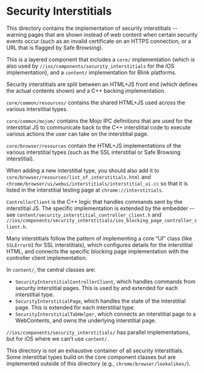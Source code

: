# Security Interstitials

This directory contains the implementation of security interstitials -- warning
pages that are shown instead of web content when certain security events occur
(such as an invalid certificate on an HTTPS connection, or a URL that is flagged
by Safe Browsing).

This is a layered component that includes a `core/` implementation (which is
also used by `//ios/components/security_interstitials` for the iOS
implementation), and a `content/` implementation for Blink platforms.

Security interstitials are split between an HTML+JS front end (which defines
the actual contents shown) and a C++ backing implementation.

`core/common/resources/` contains the shared HTML+JS used across the various
interstitial types.

`core/common/mojom/` contains the Mojo IPC definitions that are used for the
interstitial JS to communicate back to the C++ interstitial code to execute
various actions the user can take on the interstitial page.

`core/browser/resources` contain the HTML+JS implementations of the various
interstitial types (such as the SSL interstitial or Safe Browsing interstitial).

When adding a new interstitial type, you should also add it to
`core/browser/resources/list_of_interstitials.html` and
`chrome/browser/ui/webui/interstitials/interstitial_ui.cc` so that it is listed
in the interstitial testing page at `chrome://interstitials`.

`ControllerClient` is the C++ logic that handles commands sent by the
interstitial JS. The specific implementation is extended by the embedder -- see
`content/security_interstitial_controller_client.h` and
`//ios/components/security_interstitials/ios_blocking_page_controller_client.h`.

Many interstitials follow the pattern of implementing a core “UI” class (like
`SSLErrorUI` for SSL interstitials), which configures details for the
interstitial HTML, and connects the specific blocking page implementation with
the controller client implementation.

In `content/`, the central classes are:

*   `SecurityInterstitialControllerClient`, which handles commands from security
    interstitial pages. This is used by and extended for each interstitial type.
*   `SecurityInterstitialPage`, which handles the state of the interstitial page.
    This is extended for each interstitial type.
*   `SecurityInterstitialTabHelper`, which connects an interstitial page to a
    WebContents, and owns the underlying interstitial page.

`//ios/components/security_interstitials/` has parallel implementations, but for
iOS where we can’t use `content/`.

This directory is not an exhaustive container of all security interstitials.
Some interstitial types build on the core component classes but are implemented
outside of this directory (e.g., `chrome/browser/lookalikes/`).
